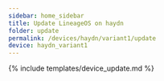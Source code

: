 ```yaml
---
sidebar: home_sidebar
title: Update LineageOS on haydn
folder: update
permalink: /devices/haydn/variant1/update
device: haydn_variant1
---
```

{% include templates/device_update.md %}
